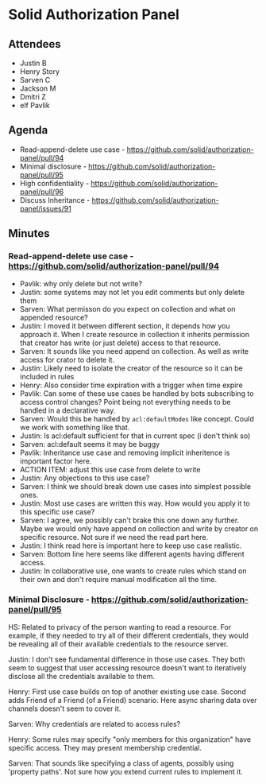 # Solid Authorization Panel

## Attendees

- Justin B
- Henry Story
- Sarven C
- Jackson M
- Dmitri Z
- elf Pavlik

## Agenda

- Read-append-delete use case - https://github.com/solid/authorization-panel/pull/94
- Minimal disclosure - https://github.com/solid/authorization-panel/pull/95
- High confidentiality - https://github.com/solid/authorization-panel/pull/96
- Discuss Inheritance - https://github.com/solid/authorization-panel/issues/91

## Minutes

### Read-append-delete use case - https://github.com/solid/authorization-panel/pull/94

- Pavlik: why only delete but not write?
- Justin: some systems may not let you edit comments but only delete them
- Sarven: What permisson do you expect on collection and what on appended resource?
- Justin: I moved it between different section, it depends how you approach it. When I create resource in collection it inherits permission that creator has write (or just delete) access to that resource.
- Sarven: It sounds like you need append on collection. As well as write access for crator to delete it.
- Justin: Likely need to isolate the creator of the resource so it can be included in rules
- Henry: Also consider time expiration with a trigger when time expire
- Pavlik: Can some of these use cases be handled by bots subscribing to access control changes? Point being not everything needs to be handled in a declarative way.
- Sarven: Would this be handled by `acl:defaultModes` like concept. Could we work with something like that. 
- Justin: Is acl:default sufficient for that in current spec (i don't think so)
- Sarven: acl:default seems it may be buggy
- Pavlik: Inheritance use case and removing implicit inheritence is important factor here.
- ACTION ITEM: adjust this use case from delete to write
- Justin: Any objections to this use case? 
- Sarven: I think we should break down use cases into simplest possible ones.
- Justin: Most use cases are written this way. How would you apply it to this specific use case?
- Sarven: I agree, we possibly can't brake this one down any further. Maybe we would only have append on collection and write by creator on specific resource. Not sure if we need the read part here.
- Justin: I think read here is important here to keep use case realistic.
- Sarven: Bottom line here seems like different agents having different access.
- Justin: In collaborative use, one wants to create rules which stand on their own and don't require manual modification all the time. 

### Minimal Disclosure - https://github.com/solid/authorization-panel/pull/95

HS: Related to privacy of the person wanting to read a resource. For example, if they needed to try all of their different credentials, they would be revealing all of their available credentials to the resource server.

Justin: I don't see fundamental difference in those use cases. They both seem to suggest that user accessing resource doesn't want to iteratively disclose all the credentials available to them.

Henry: First use case builds on top of another existing use case. Second adds Friend of a Friend (of a Friend) scenario. Here async sharing data over channels doesn't seem to cover it.

Sarven: Why credentials are related to access rules?

Henry: Some rules may specify "only members for this organization" have specific access. They may present membership credential.

Sarven: That sounds like specifying a class of agents, possibly using 'property paths'. Not sure how you extend current rules to implement it.
